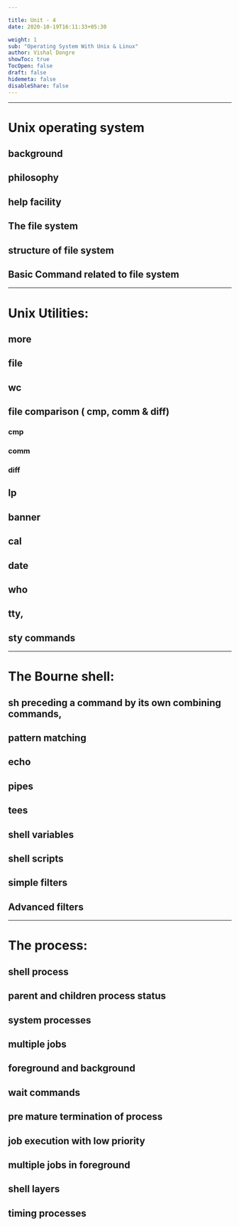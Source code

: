 ```yaml
---

title: Unit - 4
date: 2020-10-19T16:11:33+05:30

weight: 1
sub: "Operating System With Unix & Linux"
author: Vishal Dongre
showToc: true
TocOpen: false
draft: false
hidemeta: false
disableShare: false
---
```



 
---

# Unix operating system
## background
## philosophy
## help facility
## The file system
## structure of file system
## Basic Command related to file system


---

# Unix Utilities: 
## more
## file
## wc
## file comparison ( cmp, comm & diff)
### cmp
### comm
### diff
## lp
## banner
## cal
## date
## who
## tty,
## sty commands

---

# The Bourne shell:
## sh preceding a command by its own combining commands,
## pattern matching
## echo
## pipes
## tees
## shell variables
## shell scripts
## simple filters
## Advanced filters


---

# The process: 
## shell process
## parent and children process status
## system processes
## multiple jobs 
## foreground and background
## wait commands
## pre mature termination of process
## job execution with low priority
## multiple jobs in foreground
## shell layers
## timing processes

